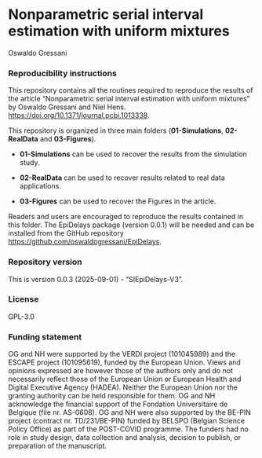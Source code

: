Nonparametric serial interval estimation with uniform mixtures
================
Oswaldo Gressani

### Reproducibility instructions

This repository contains all the routines required to reproduce the
results of the article “Nonparametric serial interval estimation with
uniform mixtures” by Oswaldo Gressani and Niel Hens.
<https://doi.org/10.1371/journal.pcbi.1013338>.

This repository is organized in three main folders (**01-Simulations**,
**02-RealData** and **03-Figures**).

- **01-Simulations** can be used to recover the results from the
  simulation study.

- **02-RealData** can be used to recover results related to real data
  applications.

- **03-Figures** can be used to recover the Figures in the article.

Readers and users are encouraged to reproduce the results contained in
this folder. The EpiDelays package (version 0.0.1) will be needed and
can be installed from the GitHub repository
<https://github.com/oswaldogressani/EpiDelays>.

### Repository version

This is version 0.0.3 (2025-09-01) - “SIEpiDelays-V3”.

### License

GPL-3.0

### Funding statement

OG and NH were supported by the VERDI project (101045989) and the ESCAPE
project (101095619), funded by the European Union. Views and opinions
expressed are however those of the authors only and do not necessarily
reflect those of the European Union or European Health and Digital
Executive Agency (HADEA). Neither the European Union nor the granting
authority can be held responsible for them. OG and NH acknowledge the
financial support of the Fondation Universitaire de Belgique (file nr.
AS-0608). OG and NH were also supported by the BE-PIN project (contract
nr. TD/231/BE-PIN) funded by BELSPO (Belgian Science Policy Office) as
part of the POST-COVID programme. The funders had no role in study
design, data collection and analysis, decision to publish, or
preparation of the manuscript.
